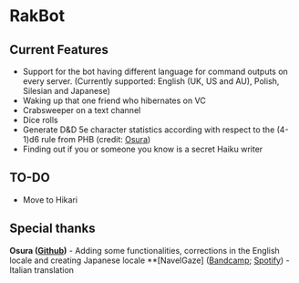 # RakBot

## Current Features

- Support for the bot having different language for command outputs on every server. (Currently supported: English (UK, US and AU), Polish, Silesian and Japanese)
- Waking up that one friend who hibernates on VC
- Crabsweeper on a text channel
- Dice rolls
- Generate D&D 5e character statistics according with respect to the (4-1)d6 rule from PHB (credit: [Osura](https://github.com/0sura))
- Finding out if you or someone you know is a secret Haiku writer

## TO-DO

- Move to Hikari

## Special thanks

**Osura ([Github](https://github.com/0sura))** - Adding some functionalities, corrections in the English locale and creating Japanese locale
**[NavelGaze] ([Bandcamp](https://navelgaze.bandcamp.com/); [Spotify](https://open.spotify.com/artist/6CsWIXLVHHuVmSOUfz7QE5?si=Y52BwO78TnOPwa_a3wDQ1A)) - Italian translation
